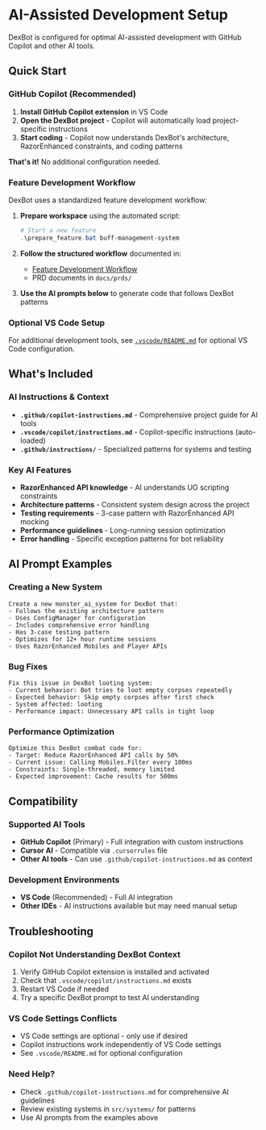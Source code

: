 # AI-Assisted Development Setup

DexBot is configured for optimal AI-assisted development with GitHub Copilot and other AI tools.

## Quick Start

### GitHub Copilot (Recommended)

1. **Install GitHub Copilot extension** in VS Code
2. **Open the DexBot project** - Copilot will automatically load project-specific instructions
3. **Start coding** - Copilot now understands DexBot's architecture, RazorEnhanced constraints, and coding patterns

**That's it!** No additional configuration needed.

### Feature Development Workflow

DexBot uses a standardized feature development workflow:

1. **Prepare workspace** using the automated script:
   ```powershell
   # Start a new feature
   .\prepare_feature.bat buff-management-system
   ```

2. **Follow the structured workflow** documented in:
   - [Feature Development Workflow](FEATURE_DEVELOPMENT_WORKFLOW.md)
   - PRD documents in `docs/prds/`

3. **Use the AI prompts below** to generate code that follows DexBot patterns

### Optional VS Code Setup

For additional development tools, see [`.vscode/README.md`](.vscode/README.md) for optional VS Code configuration.

## What's Included

### AI Instructions & Context
- **`.github/copilot-instructions.md`** - Comprehensive project guide for AI tools
- **`.vscode/copilot/instructions.md`** - Copilot-specific instructions (auto-loaded)
- **`.github/instructions/`** - Specialized patterns for systems and testing

### Key AI Features
- **RazorEnhanced API knowledge** - AI understands UO scripting constraints
- **Architecture patterns** - Consistent system design across the project
- **Testing requirements** - 3-case pattern with RazorEnhanced API mocking
- **Performance guidelines** - Long-running session optimization
- **Error handling** - Specific exception patterns for bot reliability

## AI Prompt Examples

### Creating a New System
```
Create a new monster_ai_system for DexBot that:
- Follows the existing architecture pattern
- Uses ConfigManager for configuration
- Includes comprehensive error handling
- Has 3-case testing pattern
- Optimizes for 12+ hour runtime sessions
- Uses RazorEnhanced Mobiles and Player APIs
```

### Bug Fixes
```
Fix this issue in DexBot looting system:
- Current behavior: Bot tries to loot empty corpses repeatedly
- Expected behavior: Skip empty corpses after first check
- System affected: looting
- Performance impact: Unnecessary API calls in tight loop
```

### Performance Optimization
```
Optimize this DexBot combat code for:
- Target: Reduce RazorEnhanced API calls by 50%
- Current issue: Calling Mobiles.Filter every 100ms
- Constraints: Single-threaded, memory limited
- Expected improvement: Cache results for 500ms
```

## Compatibility

### Supported AI Tools
- **GitHub Copilot** (Primary) - Full integration with custom instructions
- **Cursor AI** - Compatible via `.cursorrules` file
- **Other AI tools** - Can use `.github/copilot-instructions.md` as context

### Development Environments
- **VS Code** (Recommended) - Full AI integration
- **Other IDEs** - AI instructions available but may need manual setup

## Troubleshooting

### Copilot Not Understanding DexBot Context
1. Verify GitHub Copilot extension is installed and activated
2. Check that `.vscode/copilot/instructions.md` exists
3. Restart VS Code if needed
4. Try a specific DexBot prompt to test AI understanding

### VS Code Settings Conflicts
- VS Code settings are optional - only use if desired
- Copilot instructions work independently of VS Code settings
- See `.vscode/README.md` for optional configuration

### Need Help?
- Check `.github/copilot-instructions.md` for comprehensive AI guidelines
- Review existing systems in `src/systems/` for patterns
- Use AI prompts from the examples above
